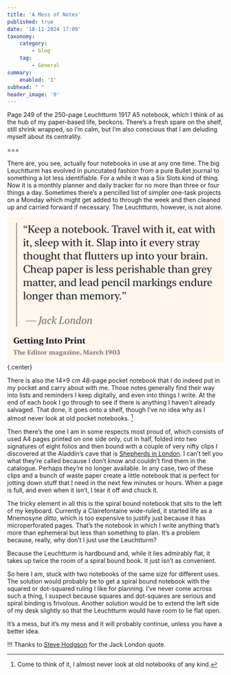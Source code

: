 ```yaml
---
title: 'A Mess of Notes'
published: true
date: '18-11-2024 17:09'
taxonomy:
    category:
        - blog
    tag:
        - General
summary:
    enabled: '1'
subhead: " "
header_image: '0'
---
```


Page 249 of the 250-page Leuchtturm 1917 A5 notebook, which I think of as the hub of my paper-based life, beckons. There’s a fresh spare on the shelf, still shrink wrapped, so I’m calm, but I’m also conscious that I am deluding myself about its centrality.

===

There are, you see, actually four notebooks in use at any one time. The big Leuchtturm has evolved in puncutated fashion from a pure Bullet journal to something a lot less identifiable. For a while it was a Six Slots kind of thing. Now it is a monthly planner and daily tracker for no more than three or four things a day. Sometimes there’s a pencilled list of simpler one-task projects on a Monday which might get added to through the week and then cleaned up and carried forward if necessary. The Leuchtturm, however, is not alone.

![A quote from Jack London. The text reads Keep a notebook. Travel with it, eat with it, sleep with it. Slap into it every stray thought that flutters up into your brain. Cheap paper is less perishable than grey matter, and lead pencil markings endure longer than memory.](notebooks.png){.center}

There is also the 14×9 cm 48-page pocket notebook that I do indeed put in my pocket and carry about with me. Those notes generally find their way into lists and reminders I keep digitally, and even into things I write. At the end of each book I go through to see if there is anything I haven’t already salvaged. That done, it goes onto a shelf, though I’ve no idea why as I almost never look at old pocket notebooks. [^1]

[^1]: Come to think of it, I almost never look at old notebooks of any kind.

Then there’s the one I am in some respects most proud of, which consists of used A4 pages printed on one side only, cut in half, folded into two signatures of eight folios and then bound with a couple of very nifty clips I discovered at the Aladdin’s cave that is [Shepherds in London](https://store.bookbinding.co.uk/store/). I can’t tell you what they’re called because I don’t know and couldn’t find them in the catalogue. Perhaps they’re no longer available. In any case, two of these clips and a bunch of waste paper create a little notebook that is perfect for jotting down stuff that I need in the next few minutes or hours. When a page is full, and even when it isn’t, I tear it off and chuck it.

The tricky element in all this is the spiral bound notebook that sits to the left of my keyboard. Currently a Clairefontaine wide-ruled, it started life as a Mnemosyne _ditto_, which is too expensive to justify just because it has microperforated pages. That’s the notebook in which I write anything that’s more than ephemeral but less than something to plan. It’s a problem because, really, why don’t I just use the Leuchtturm?

Because the Leuchtturm is hardbound and, while it lies admirably flat, it takes up twice the room of a spiral bound book. It just isn’t as convenient.

So here I am, stuck with two notebooks of the same size for different uses. The solution would probably be to get a spiral bound notebook with the squared or dot-squared ruling I like for planning. I’ve never come across such a thing, I suspect because squares and dot-squares are serious and spiral binding is frivolous. Another solution would be to extend the left side of my desk slightly so that the Leuchtturm would have room to lie flat open.

It’s a mess, but it’s my mess and it will probably continue, unless you have a better idea.

!!! Thanks to [Steve Hodgson](https://bestoftimes.micro.blog/2024/02/20/one-of-my.html) for the Jack London quote.


